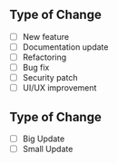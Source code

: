 ## Type of Change
- [ ] New feature
- [ ] Documentation update
- [ ] Refactoring
- [ ] Bug fix
- [ ] Security patch
- [ ] UI/UX improvement

## Type of Change
- [ ] Big Update
- [ ] Small Update